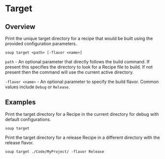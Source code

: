 # Target
## Overview
Print the unique target directory for a recipe that would be built using the provided configuration parameters.
```
soup target <path> [-flavor <name>]
```

`path` - An optional parameter that directly follows the build command. If present this specifies the directory to look for a Recipe file to build. If not present then the command will use the current active directory.

`-flavor <name>` - An optional parameter to specify the build flavor. Common values include `Debug` or `Release`.

## Examples
Print the target directory for a Recipe in the current directory for debug with default configurations.
```
soup target
```

Print the target directory for a release Recipe in a different directory with the release flavor.
```
soup target ./Code/MyProject/ -flavor Release
```
